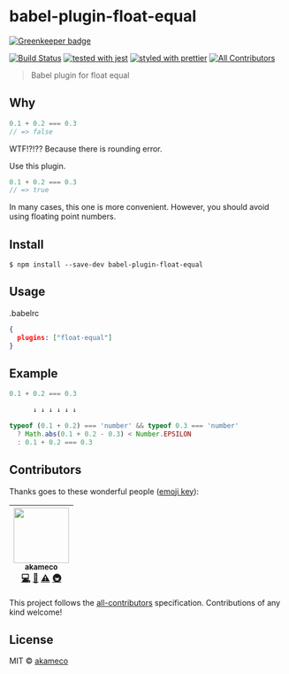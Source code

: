 # babel-plugin-float-equal

[![Greenkeeper badge](https://badges.greenkeeper.io/akameco/babel-plugin-float-equal.svg)](https://greenkeeper.io/)

[![Build Status](https://travis-ci.org/akameco/babel-plugin-float-equal.svg?branch=master)](https://travis-ci.org/akameco/babel-plugin-float-equal)
[![tested with jest](https://img.shields.io/badge/tested_with-jest-99424f.svg)](https://github.com/facebook/jest)
[![styled with prettier](https://img.shields.io/badge/styled_with-prettier-ff69b4.svg)](https://github.com/prettier/prettier)
[![All Contributors](https://img.shields.io/badge/all_contributors-1-orange.svg?style=flat-square)](#contributors)

> Babel plugin for float equal

## Why

```js
0.1 + 0.2 === 0.3
// => false
```

WTF!?!??
Because there is rounding error.

Use this plugin.

```js
0.1 + 0.2 === 0.3
// => true
```

In many cases, this one is more convenient.
However, you should avoid using floating point numbers.

## Install

```
$ npm install --save-dev babel-plugin-float-equal
```

## Usage

.babelrc

```json
{
  plugins: ["float-equal"]
}
```

## Example

```js
0.1 + 0.2 === 0.3

      ↓ ↓ ↓ ↓ ↓ ↓

typeof (0.1 + 0.2) === 'number' && typeof 0.3 === 'number'
  ? Math.abs(0.1 + 0.2 - 0.3) < Number.EPSILON
  : 0.1 + 0.2 === 0.3
```

## Contributors

Thanks goes to these wonderful people ([emoji key](https://github.com/kentcdodds/all-contributors#emoji-key)):

<!-- ALL-CONTRIBUTORS-LIST:START - Do not remove or modify this section -->

<!-- prettier-ignore -->
| [<img src="https://avatars2.githubusercontent.com/u/4002137?v=4" width="100px;"/><br /><sub><b>akameco</b></sub>](http://akameco.github.io)<br />[💻](https://github.com/akameco/babel-plugin-float-equal/commits?author=akameco "Code") [📖](https://github.com/akameco/babel-plugin-float-equal/commits?author=akameco "Documentation") [⚠️](https://github.com/akameco/babel-plugin-float-equal/commits?author=akameco "Tests") [🚇](#infra-akameco "Infrastructure (Hosting, Build-Tools, etc)") |
| :---: |

<!-- ALL-CONTRIBUTORS-LIST:END -->

This project follows the [all-contributors](https://github.com/kentcdodds/all-contributors) specification. Contributions of any kind welcome!

## License

MIT © [akameco](http://akameco.github.io)
